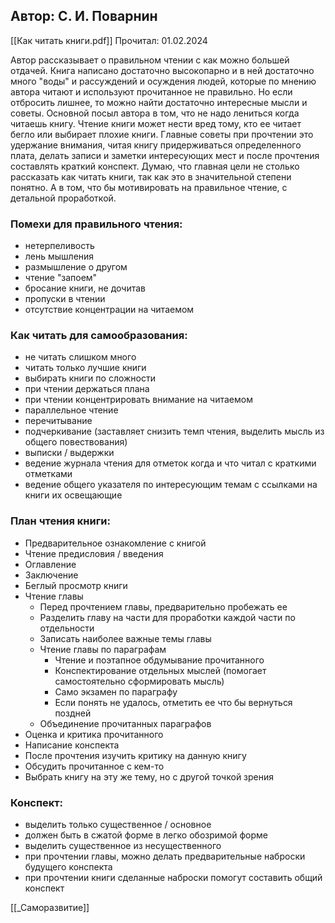 ## Автор: С. И. Поварнин
[[Как читать книги.pdf]]
Прочитал: 01.02.2024

Автор рассказывает о правильном чтении с как можно большей отдачей. Книга написано достаточно высокопарно и в ней достаточно много "воды" и рассуждений и осуждения людей, которые по мнению автора читают и используют прочитанное не правильно. Но если отбросить лишнее, то можно найти достаточно интересные мысли и советы. Основной посыл автора в том, что не надо лениться когда читаешь книгу. Чтение книги может нести вред тому, кто ее читает бегло или выбирает плохие книги.
Главные советы при прочтении это удержание внимания, читая книгу придерживаться определенного плата, делать записи и заметки интересующих мест и после прочтения составлять краткий конспект.
Думаю, что главная цели не столько рассказать как читать книги, так как это в значительной степени понятно. А в том, что бы мотивировать на правильное чтение, с детальной проработкой.

### Помехи для правильного чтения:
- нетерпеливость
- лень мышления
- размышление о другом
- чтение "запоем"
- бросание книги, не дочитав
- пропуски в чтении
- отсутствие концентрации на читаемом

### Как читать для самообразования:
- не читать слишком много
- читать только лучшие книги
- выбирать книги по сложности
- при чтении держаться плана
- при чтении концентрировать внимание на читаемом
- параллельное чтение
- перечитывание
- подчеркивание (заставляет снизить темп чтения, выделить мысль из общего повествования)
- выписки / выдержки
- ведение журнала чтения для отметок когда и что читал с краткими отметками
- ведение общего указателя по интересующим темам с ссылками на книги их освещающие

### План чтения книги:
- Предварительное ознакомление с книгой
- Чтение предисловия / введения
- Оглавление
- Заключение
- Беглый просмотр книги
- Чтение главы
  - Перед прочтением главы, предварительно пробежать ее
  - Разделить главу на части для проработки каждой части по отдельности
  - Записать наиболее важные темы главы
  - Чтение главы по параграфам
    - Чтение и поэтапное обдумывание прочитанного
    - Конспектирование отдельных мыслей (помогает самостоятельно сформировать мысль)
    - Само экзамен по параграфу
    - Если понять не удалось, отметить ее что бы вернуться поздней
  - Объединение прочитанных параграфов
- Оценка и критика прочитанного
- Написание конспекта
- После прочтения изучить критику на данную книгу
- Обсудить прочитанное с кем-то
- Выбрать книгу на эту же тему, но с другой точкой зрения

### Конспект:
 - выделить только существенное / основное
 - должен быть в сжатой форме в легко обозримой форме
 - выделить существенное из несущественного
 - при прочтении главы, можно делать предварительные наброски будущего конспекта
 - при прочтении книги сделанные наброски помогут составить общий конспект

[[_Саморазвитие]]
